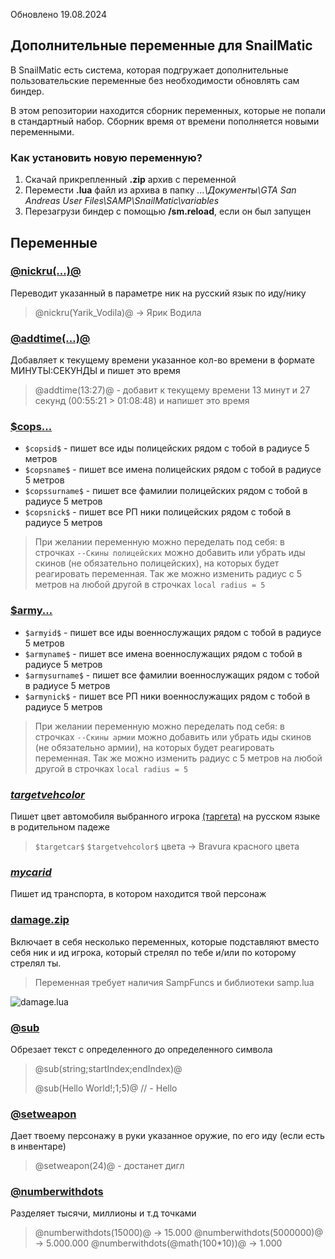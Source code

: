 Обновлено 19.08.2024

## Дополнительные переменные для SnailMatic

В SnailMatic есть система, которая подгружает дополнительные пользовательские переменные без необходимости обновлять сам биндер.

В этом репозитории находится сборник переменных, которые не попали в стандартный набор. Сборник время от времени пополняется новыми переменными.

### Как установить новую переменную?

1. Скачай прикрепленный **.zip** архив с переменной
2. Перемести **.lua** файл из архива в папку _...\Документы\GTA San Andreas User Files\SAMP\SnailMatic\variables_
3. Перезагрузи биндер с помощью **/sm.reload**, если он был запущен

## Переменные

### [@nickru(...)@](https://github.com/GrezeeBal/SnailMaticDocs/files/8681685/nickru.zip)

Переводит указанный в параметре ник на русский язык по иду/нику

> @nickru(Yarik_Vodila)@ -> Ярик Водила

### [@addtime(...)@](https://github.com/GrezeeBal/SnailMaticDocs/files/14594187/addtime.zip)

Добавляет к текущему времени указанное кол-во времени в формате МИНУТЫ:СЕКУНДЫ и пишет это время

> @addtime(13:27)@ - добавит к текущему времени 13 минут и 27 секунд (00:55:21 > 01:08:48) и напишет это время

### [$cops...](https://github.com/GrezeeBal/SnailMaticDocs/files/8681411/cops.zip)

- `$copsid$` - пишет все иды полицейских рядом с тобой в радиусе 5 метров
- `$copsname$` - пишет все имена полицейских рядом с тобой в радиусе 5 метров
- `$copssurname$` - пишет все фамилии полицейских рядом с тобой в радиусе 5 метров
- `$copsnick$` - пишет все РП ники полицейских рядом с тобой в радиусе 5 метров

> При желании переменную можно переделать под себя: в строчках `--Скины полицейских` можно добавить или убрать иды скинов (не обязательно полицейских), на которых будет реагировать переменная. Так же можно изменить радиус с 5 метров на любой другой в строчках `local radius = 5`

### [$army...](https://github.com/GrezeeBal/SnailMaticDocs/files/8681483/army.zip)

- `$armyid$` - пишет все иды военнослужащих рядом с тобой в радиусе 5 метров
- `$armyname$` - пишет все имена военнослужащих рядом с тобой в радиусе 5 метров
- `$armysurname$` - пишет все фамилии военнослужащих рядом с тобой в радиусе 5 метров
- `$armynick$` - пишет все РП ники военнослужащих рядом с тобой в радиусе 5 метров

> При желании переменную можно переделать под себя: в строчках `--Скины армии` можно добавить или убрать иды скинов (не обязательно армии), на которых будет реагировать переменная. Так же можно изменить радиус с 5 метров на любой другой в строчках `local radius = 5`

### [$targetvehcolor$](https://github.com/GrezeeBal/SnailMaticDocs/files/8682168/vehColor.zip)

Пишет цвет автомобиля выбранного игрока [(таргета)](https://github.com/GrezeeBal/SnailMaticDocs/blob/main/SNAILMATIC_DOCUMENTATION.md#6-%D0%B2%D1%8B%D0%B1%D0%BE%D1%80-%D1%86%D0%B5%D0%BB%D0%B8-%D0%BF%D0%B5%D1%80%D0%B5%D0%BC%D0%B5%D0%BD%D0%BD%D1%8B%D0%B5-target) на русском языке в родительном падеже

> `$targetcar$` `$targetvehcolor$` цвета -> Bravura красного цвета

<!--  ### [@hudpos](https://github.com/GrezeeBal/SnailMaticDocs/files/9115915/hudpos.zip)

Автоматически прикрепляет виджет (HUD) биндера к одной из 9 позиций на экране. Автор - Maksimilian Avdeev aka g1id3on

Значения:
tl, tc, tr, cl, cc, cr, bl, bc, br.

Вставлять в начало кода HUD'а.

![Screenshot_1](https://user-images.githubusercontent.com/71496296/179097807-4127889c-20ba-4e4a-8412-12292bd8b782.png) -->

### [$mycarid$](https://github.com/GrezeeBal/SnailMaticDocs/files/10911298/mycarid.zip)

Пишет ид транспорта, в котором находится твой персонаж

### [damage.zip](https://github.com/GrezeeBal/SnailMaticDocs/files/12565949/damage.zip)

Включает в себя несколько переменных, которые подставляют вместо себя ник и ид игрока, который стрелял по тебе и/или по которому стрелял ты.

> Переменная требует наличия SampFuncs и библиотеки samp.lua

![damage.lua](https://github.com/GrezeeBal/SnailMaticDocs/assets/71496296/66b71288-cfce-491e-ab36-e92f12da1812)

### [@sub](https://github.com/GrezeeBal/SnailMaticDocs/files/14392830/sub.zip)

Обрезает текст с определенного до определенного символа

> @sub(string;startIndex;endIndex)@
> 
> @sub(Hello World!;1;5)@ // - Hello

### [@setweapon](https://github.com/user-attachments/files/16652815/setweapon.zip)

Дает твоему персонажу в руки указанное оружие, по его иду (если есть в инвентаре)

> @setweapon(24)@ - достанет дигл

### [@numberwithdots](https://github.com/user-attachments/files/20966582/numberswithdots.zip)

Разделяет тысячи, миллионы и т.д точками

> @numberwithdots(15000)@ -> 15.000
> @numberwithdots(5000000)@ -> 5.000.000
> @numberwithdots(@math(100*10))@ -> 1.000

